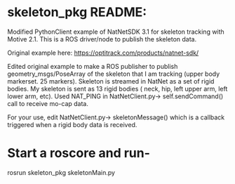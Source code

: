 # skeleton_pkg README:
Modified PythonClient example of NatNetSDK 3.1 for skeleton tracking with Motive 2.1. This is a ROS driver/node to publish the skeleton data.

Original example here: https://optitrack.com/products/natnet-sdk/

Edited original example to make a ROS publisher to publish geometry_msgs/PoseArray of the skeleton that I am tracking (upper body markerset. 25 markers). Skeleton is streamed in NatNet as a set of rigid bodies. My skeleton is sent as 13 rigid bodies ( neck, hip, left upper arm, left lower arm, etc). Used NAT_PING in NatNetClient.py-> self.sendCommand() call to receive mo-cap data. 

For your use, edit NatNetClient.py-> skeletonMessage() which is a callback triggered when a rigid body data is received.

# Start a roscore and run-

rosrun skeleton_pkg skeletonMain.py
